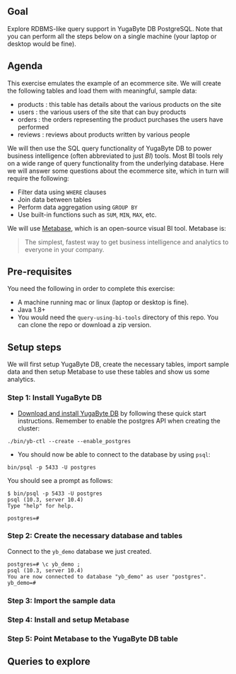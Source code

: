 ## Goal

Explore RDBMS-like query support in YugaByte DB PostgreSQL. Note that you can perform all the steps below on a single machine (your laptop or desktop would be fine).

## Agenda

This exercise emulates the example of an ecommerce site. We will create the following tables and load them with meaningful, sample data:
* products : this table has details about the various products on the site
* users    : the various users of the site that can buy products
* orders   : the orders representing the product purchases the users have performed
* reviews  : reviews about products written by various people

We will then use the SQL query functionality of YugaByte DB to power business intelligence (often abbreviated to just *BI*) tools. Most BI tools rely on a wide range of query functionality from the underlying database. Here we will answer some questions about the ecommerce site, which in turn will require the following:
* Filter data using `WHERE` clauses
* Join data between tables
* Perform data aggregation using `GROUP BY`
* Use built-in functions such as `SUM`, `MIN`, `MAX`, etc.

We will use [Metabase](https://github.com/metabase/metabase), which is an open-source visual BI tool. Metabase is:
> The simplest, fastest way to get business intelligence and analytics to everyone in your company.

## Pre-requisites

You need the following in order to complete this exercise:
* A machine running mac or linux (laptop or desktop is fine).
* Java 1.8+
* You would need the `query-using-bi-tools` directory of this repo. You can clone the repo or download a zip version.

## Setup steps

We will first setup YugaByte DB, create the necessary tables, import sample data and then setup Metabase to use these tables and show us some analytics.

### Step 1: Install YugaByte DB

* [Download and install YugaByte DB](https://docs.yugabyte.com/latest/quick-start/) by following these quick start instructions. Remember to enable the postgres API when creating the cluster:
```
./bin/yb-ctl --create --enable_postgres
```

* You should now be able to connect to the database by using `psql`:
```
bin/psql -p 5433 -U postgres
```

You should see a prompt as follows:
```
$ bin/psql -p 5433 -U postgres
psql (10.3, server 10.4)
Type "help" for help.

postgres=#
```

### Step 2: Create the necessary database and tables



Connect to the `yb_demo` database we just created.
```
postgres=# \c yb_demo ;
psql (10.3, server 10.4)
You are now connected to database "yb_demo" as user "postgres".
yb_demo=#
```


### Step 3: Import the sample data

### Step 4: Install and setup Metabase

### Step 5: Point Metabase to the YugaByte DB table


## Queries to explore


